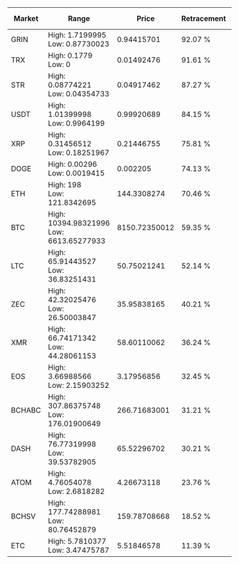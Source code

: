 | Market | Range | Price| Retracement | Doubles to 50% |
| --- | --- | --- | --- | --- |
| GRIN | High: 1.7199995<br />Low: 0.87730023 | 0.94415701 | 92.07 % | 1.38 |
| TRX | High: 0.1779<br />Low: 0 | 0.01492476 | 91.61 % | 5.96 |
| STR | High: 0.08774221<br />Low: 0.04354733 | 0.04917462 | 87.27 % | 1.33 |
| USDT | High: 1.01399998<br />Low: 0.9964199 | 0.99920689 | 84.15 % | 1.01 |
| XRP | High: 0.31456512<br />Low: 0.18251967 | 0.21446755 | 75.81 % | 1.16 |
| DOGE | High: 0.00296<br />Low: 0.0019415 | 0.002205 | 74.13 % | 1.11 |
| ETH | High: 198<br />Low: 121.8342695 | 144.3308274 | 70.46 % | 1.11 |
| BTC | High: 10394.98321996<br />Low: 6613.65277933 | 8150.72350012 | 59.35 % | 1.04 |
| LTC | High: 65.91443527<br />Low: 36.83251431 | 50.75021241 | 52.14 % | 1.01 |
| ZEC | High: 42.32025476<br />Low: 26.50003847 | 35.95838165 | 40.21 % | 0.00 |
| XMR | High: 66.74171342<br />Low: 44.28061153 | 58.60110062 | 36.24 % | 0.00 |
| EOS | High: 3.66988566<br />Low: 2.15903252 | 3.17956856 | 32.45 % | 0.00 |
| BCHABC | High: 307.86375748<br />Low: 176.01900649 | 266.71683001 | 31.21 % | 0.00 |
| DASH | High: 76.77319998<br />Low: 39.53782905 | 65.52296702 | 30.21 % | 0.00 |
| ATOM | High: 4.76054078<br />Low: 2.6818282 | 4.26673118 | 23.76 % | 0.00 |
| BCHSV | High: 177.74288981<br />Low: 80.76452879 | 159.78708668 | 18.52 % | 0.00 |
| ETC | High: 5.7810377<br />Low: 3.47475787 | 5.51846578 | 11.39 % | 0.00 |
